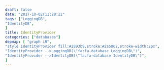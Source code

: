 ```yaml
---
draft: false
date: "2017-10-02T11:28:22"
tags: ["LoggingDB",
"IdentityDB",
]
title: IdentityProvider
categories: ["databases"]
depmap: [ "graph LR",
"style IdentityProvider fill:#2893b9,stroke:#2a5862,stroke-width:2px",
"IdentityProvider -->LoggingDB(\"fa:fa-database LoggingDB\")",
"IdentityProvider -->IdentityDB(\"fa:fa-database IdentityDB\")",
]
---
```

			